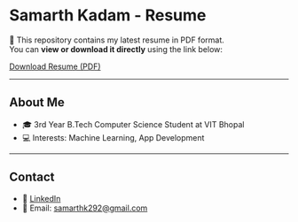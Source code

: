 # Samarth Kadam - Resume

📄 This repository contains my latest resume in PDF format.  
You can **view or download it directly** using the link below:

[Download Resume (PDF)](https://samarth229.github.io/Resume/Resume.pdf)

---

## About Me
- 🎓 3rd Year B.Tech Computer Science Student at VIT Bhopal  
- 💻 Interests: Machine Learning, App Development  

---

## Contact
- 🔗 [LinkedIn](https://www.linkedin.com/in/samarth-kadam-531824296/)  
- 📧 Email: samarthk292@gmail.com
